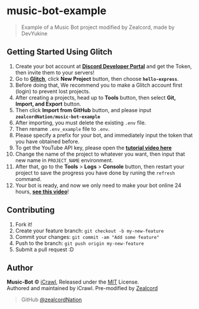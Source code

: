 # music-bot-example

> Example of a Music Bot project modified by Zealcord, made by DevYukine

## Getting Started Using Glitch

1.  Create your bot account at **[Discord Developer Portal](https://discordapp.com/developers)** and get the Token, then invite them to your servers!
2.  Go to **[Glitch](https://glitch.com)**, click **New Project** button, then choose **`hello-express`**.
3.  Before doing that, We recommend you to make a Glitch account first (login) to prevent lost projects.
4.  After creating a projects, head up to **Tools** button, then select **Git, Import, and Export** button.
5.  Then click **Import from GitHub** button, and please input **`zealcordNation/music-bot-example`**
6.  After importing, you must delete the existing `.env` file.
7.  Then rename `.env_example` file to `.env`.
8.  Please specify a prefix for your bot, and immediately input the token that you have obtained before.
9.  To get the YouTube API key, please open the **[tutorial video here](https://youtu.be/3jZ5vnv-LZc?t=7)**
10.  Change the name of the project to whatever you want, then input that new name in `PROJECT_NAME` environment.
11.  After that, go to the **Tools** > **Logs** > **Console** button, then restart your project to save the progress you have done by runing the `refresh` command.
12.  Your bot is ready, and now we only need to make your bot online 24 hours, **[see this video](https://youtu.be/-5ptk-Klfcw?t=69)**!

## Contributing

1.  Fork it!
2.  Create your feature branch: `git checkout -b my-new-feature`
3.  Commit your changes: `git commit -am "Add some feature"`
4.  Push to the branch: `git push origin my-new-feature`
5.  Submit a pull request :D

## Author

**Music-Bot** © [iCrawl](https://github.com/iCrawl), Released under the [MIT](https://github.com/zealcordNation/music-bot-example/blob/master/LICENSE.md) License.<br>
Authored and maintained by iCrawl. Pre-modified by [Zealcord](https://github.com/zealcordNation)

> GitHub [@zealcordNation](https://github.com/zealcordNation)
